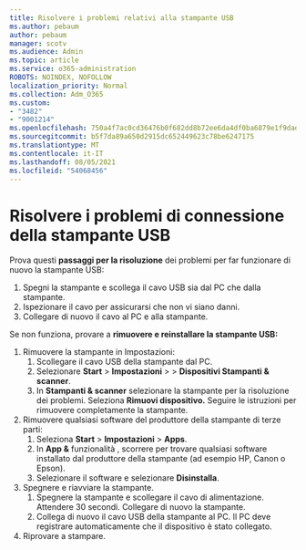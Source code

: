 ```yaml
---
title: Risolvere i problemi relativi alla stampante USB
ms.author: pebaum
author: pebaum
manager: scotv
ms.audience: Admin
ms.topic: article
ms.service: o365-administration
ROBOTS: NOINDEX, NOFOLLOW
localization_priority: Normal
ms.collection: Adm_O365
ms.custom:
- "3482"
- "9001214"
ms.openlocfilehash: 750a4f7ac0cd36476b0f682dd8b72ee6da4df0ba6879e1f9dad32dbcea15053e
ms.sourcegitcommit: b5f7da89a650d2915dc652449623c78be6247175
ms.translationtype: MT
ms.contentlocale: it-IT
ms.lasthandoff: 08/05/2021
ms.locfileid: "54068456"
---
```

# <a name="fix-usb-printer-connection-issues"></a>Risolvere i problemi di connessione della stampante USB

Prova questi **passaggi per la risoluzione** dei problemi per far funzionare di nuovo la stampante USB:

1. Spegni la stampante e scollega il cavo USB sia dal PC che dalla stampante.
2. Ispezionare il cavo per assicurarsi che non vi siano danni.
3. Collegare di nuovo il cavo al PC e alla stampante.

Se non funziona, provare a **rimuovere e reinstallare la stampante USB:**

1. Rimuovere la stampante in Impostazioni:
    1. Scollegare il cavo USB della stampante dal PC.
    2. Selezionare **Start**  >  **Impostazioni**  >    >  **Dispositivi Stampanti & scanner**.
    3. In **Stampanti & scanner** selezionare la stampante per la risoluzione dei problemi. Seleziona **Rimuovi dispositivo.** Seguire le istruzioni per rimuovere completamente la stampante.
2. Rimuovere qualsiasi software del produttore della stampante di terze parti:
    1. Seleziona **Start**  >  **Impostazioni**  >  **Apps**.
    2. In **App &** funzionalità , scorrere per trovare qualsiasi software installato dal produttore della stampante (ad esempio HP, Canon o Epson).
    3. Selezionare il software e selezionare **Disinstalla**.
3. Spegnere e riavviare la stampante.<br>
    1. Spegnere la stampante e scollegare il cavo di alimentazione. Attendere 30 secondi. Collegare di nuovo la stampante.
    2. Collega di nuovo il cavo USB della stampante al PC. Il PC deve registrare automaticamente che il dispositivo è stato collegato.
4. Riprovare a stampare.